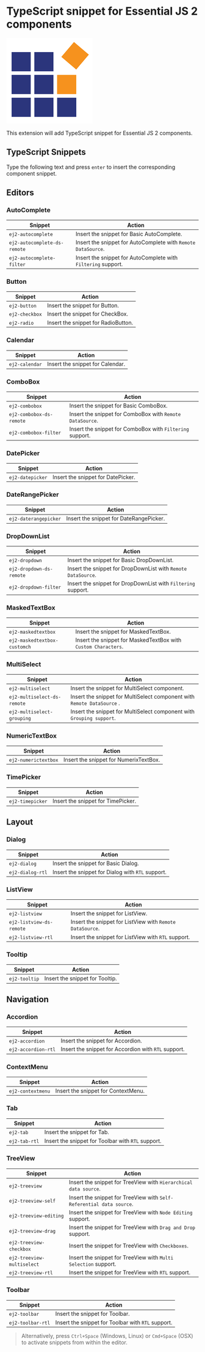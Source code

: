 # TypeScript snippet for Essential JS 2 components

![Logo](./images/synclogo.png)

This extension will add TypeScript snippet for Essential JS 2 components.

## TypeScript Snippets

Type the following text and press `enter` to insert the corresponding component snippet.

## Editors

### AutoComplete

| Snippet       | Action       |
|---------------|--------------|
| `ej2-autocomplete` | Insert the snippet for Basic AutoComplete. |
| `ej2-autocomplete-ds-remote` | Insert the snippet for AutoComplete with `Remote DataSource`. |
| `ej2-autocomplete-filter` | Insert the snippet for AutoComplete with `Filtering` support. |

### Button

| Snippet       | Action       |
|---------------|--------------|
| `ej2-button` | Insert the snippet for Button. |
| `ej2-checkbox` | Insert the snippet for CheckBox. |
| `ej2-radio` | Insert the snippet for RadioButton. |

### Calendar

| Snippet       | Action       |
|---------------|--------------|
| `ej2-calendar` | Insert the snippet for Calendar. |

### ComboBox

| Snippet       | Action       |
|---------------|--------------|
| `ej2-combobox` | Insert the snippet for Basic ComboBox. |
| `ej2-combobox-ds-remote` | Insert the snippet for ComboBox with `Remote DataSource`. |
| `ej2-combobox-filter` | Insert the snippet for ComboBox with `Filtering` support. |

### DatePicker

| Snippet       | Action       |
|---------------|--------------|
| `ej2-datepicker` | Insert the snippet for DatePicker. |

### DateRangePicker

| Snippet       | Action       |
|---------------|--------------|
| `ej2-daterangepicker` | Insert the snippet for DateRangePicker. |

### DropDownList

| Snippet       | Action       |
|---------------|--------------|
| `ej2-dropdown` | Insert the snippet for Basic DropDownList. |
| `ej2-dropdown-ds-remote` | Insert the snippet for DropDownList with `Remote DataSource`. |
| `ej2-dropdown-filter` | Insert the snippet for DropDownList with `Filtering` support. |

### MaskedTextBox

| Snippet       | Action       |
|---------------|--------------|
| `ej2-maskedtextbox` | Insert the snippet for MaskedTextBox. |
| `ej2-maskedtextbox-customch` | Insert the snippet for MaskedTextBox with `Custom Characters`. |

### MultiSelect

| Snippet       | Action       |
|---------------|--------------|
| `ej2-multiselect` | Insert the snippet for MultiSelect component. |
| `ej2-multiselect-ds-remote` | Insert the snippet for MultiSelect component with `Remote DataSource` . |
| `ej2-multiselect-grouping` | Insert the snippet for MultiSelect component with `Grouping support`. |

### NumericTextBox

| Snippet       | Action       |
|---------------|--------------|
| `ej2-numerictextbox` | Insert the snippet for NumerixTextBox. |

### TimePicker

| Snippet       | Action       |
|---------------|--------------|
| `ej2-timepicker` | Insert the snippet for TimePicker. |

## Layout

### Dialog

| Snippet       | Action       |
|---------------|--------------|
| `ej2-dialog` | Insert the snippet for Basic Dialog. |
| `ej2-dialog-rtl` | Insert the snippet for Dialog with `RTL` support. |

### ListView

| Snippet       | Action       |
|---------------|--------------|
| `ej2-listview` | Insert the snippet for ListView. |
| `ej2-listview-ds-remote` | Insert the snippet for ListView with `Remote DataSource`. |
| `ej2-listview-rtl` | Insert the snippet for ListView with `RTL` support. |

### Tooltip

| Snippet       | Action       |
|---------------|--------------|
| `ej2-tooltip` | Insert the snippet for Tooltip. |

## Navigation

### Accordion

| Snippet       | Action       |
|---------------|--------------|
| `ej2-accordion` | Insert the snippet for Accordion. |
| `ej2-accordion-rtl` | Insert the snippet for Accordion with `RTL` support. |

### ContextMenu

| Snippet       | Action       |
|---------------|--------------|
| `ej2-contextmenu` | Insert the snippet for ContextMenu. |

### Tab

| Snippet       | Action       |
|---------------|--------------|
| `ej2-tab` | Insert the snippet for Tab. |
| `ej2-tab-rtl` | Insert the snippet for Toolbar with `RTL` support. |

### TreeView

| Snippet       | Action       |
|---------------|--------------|
| `ej2-treeview` | Insert the snippet for TreeView with `Hierarchical data source`. |
| `ej2-treeview-self` | Insert the snippet for TreeView with `Self-Referential data source`. |
| `ej2-treeview-editing` | Insert the snippet for TreeView with `Node Editing` support. |
| `ej2-treeview-drag` | Insert the snippet for TreeView with `Drag and Drop` support. |
| `ej2-treeview-checkbox` | Insert the snippet for TreeView with `Checkboxes`. |
| `ej2-treeview-multiselect` | Insert the snippet for TreeView with `Multi Selection` support. |
| `ej2-treeview-rtl` | Insert the snippet for TreeView with `RTL` support. |

### Toolbar

| Snippet       | Action       |
|---------------|--------------|
| `ej2-toolbar` | Insert the snippet for Toolbar. |
| `ej2-toolbar-rtl` | Insert the snippet for Toolbar with `RTL` support. |

> Alternatively, press `Ctrl+Space` (Windows, Linux) or `Cmd+Space` (OSX) to activate snippets from within the editor.
